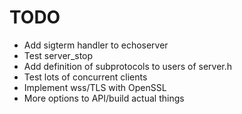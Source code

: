 TODO
========
* Add sigterm handler to echoserver
* Test server\_stop
* Add definition of subprotocols to users of server.h
* Test lots of concurrent clients
* Implement wss/TLS with OpenSSL
* More options to API/build actual things 

